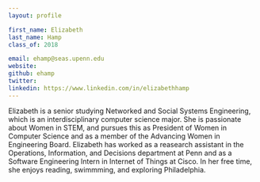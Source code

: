 ```yaml
---
layout: profile

first_name: Elizabeth
last_name: Hamp
class_of: 2018

email: ehamp@seas.upenn.edu
website:
github: ehamp
twitter:
linkedin: https://www.linkedin.com/in/elizabethhamp
---
```


Elizabeth is a senior studying Networked and Social Systems Engineering, which is an interdisciplinary computer science major. She is passionate about Women in STEM, and pursues this as President of Women in Computer Science and as a member of the Advancing Women in Engineering Board. Elizabeth has worked as a reasearch assistant in the Operations, Information, and Decisions department at Penn and as a Software Engineering Intern in Internet of Things at Cisco. In her free time, she enjoys reading, swimmming, and exploring Philadelphia.    
